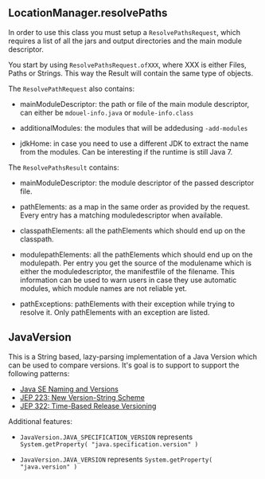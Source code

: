 
## LocationManager.resolvePaths

In order to use this class you must setup a `ResolvePathsRequest`, which requires a list of all the jars and output directories and the main module descriptor.

You start by using `ResolvePathsRequest.ofXXX`, where XXX is either Files, Paths or Strings. This way the Result will contain the same type of objects.

The `ResolvePathRequest` also contains:

  * mainModuleDescriptor: the path or file of the main module descriptor, can either be `mdouel-info.java` or `module-info.class`  
  
  * additionalModules: the modules that will be addedusing `-add-modules`
  
  * jdkHome: in case you need to use a different JDK to extract the name from the modules. Can be interesting if the runtime is still Java 7.   

The `ResolvePathsResult` contains:

 * mainModuleDescriptor: the module descriptor of the passed descriptor file. 
 
 * pathElements: as a map in the same order as provided by the request. Every entry has a matching moduledescriptor when available.
 
 * classpathElements: all the pathElements which should end up on the classpath.
 
 * modulepathElements: all the pathElements which should end up on the modulepath. Per entry you get the source of the modulename which is either the moduledescriptor, the manifestfile of the filename. This information can be used to warn users in case they use automatic modules, which module names are not reliable yet. 
  
 * pathExceptions: pathElements with their exception while trying to resolve it. Only pathElements with an exception are listed.
 
## JavaVersion

This is a String based, lazy-parsing implementation of a Java Version which can be used to compare versions. It's goal is to support to support the following patterns:

 * [Java SE Naming and Versions](http://www.oracle.com/technetwork/java/javase/namechange-140185.html)
 * [JEP 223: New Version-String Scheme](http://openjdk.java.net/jeps/223)
 * [JEP 322: Time-Based Release Versioning](http://openjdk.java.net/jeps/322) 

Additional features:

 * `JavaVersion.JAVA_SPECIFICATION_VERSION` represents `System.getProperty( "java.specification.version" )`
  
 * `JavaVersion.JAVA_VERSION` represents `System.getProperty( "java.version" )`